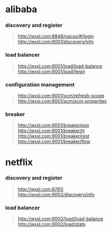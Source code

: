 # alibaba

### discovery and register

> http://wxsl.com:8848/nacos/#/login  
> http://wxsl.com:9001/discovery/info

### load balancer

> http://wxsl.com:9001/load/load-balance  
> http://wxsl.com:9001/load/feign

### configuration management

> http://wxsl.com:9001/scm/refresh-scope  
> http://wxsl.com:9001/scm/scm-properties

### breaker

> http://wxsl.com:9001/breaker/exp  
> http://wxsl.com:9001/breaker/rt  
> http://wxsl.com:9001/breaker/rest  
> http://wxsl.com:9001/breaker/flow

# netflix

### discovery and register

> http://wxsl.com:8761/  
> http://wxsl.com:9002/discovery/info

### load balancer

> http://wxsl.com:9002/load/load-balance  
> http://wxsl.com:9002/load/stats  

